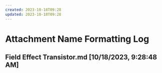 ```yaml
---
created: 2023-10-18T09:28
updated: 2023-10-18T09:28
---
```

# Attachment Name Formatting Log
## Field Effect Transistor.md [10/18/2023, 9:28:48 AM]
